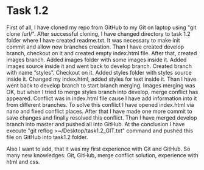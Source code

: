 Task 1.2
=====================

First of all, I have cloned my repo from GitHub to my Git on laptop using "git clone /url/". 
After successful cloning, I have changed directory to task 1.2 folder where I have created readme.txt. It was necessary to make init commit and allow new branches creation.
Than I have created develop branch, checkout on it and created empty index.html file.
After that, created images branch. Added images folder with some images inside it. 
Added images source inside it and went back to develop branch. 
Created branch with name “styles”. Checkout on it. Added styles folder with styles source inside it. Changed my index.html, added styles for text inside it. 
Than I have went back to develop branch to start branch merging. 
Images merging was OK, but when I tried to merge styles branch into develop, merge conflict has appeared.
Conflict was in index.html file cause I have add information into it from different branches. To solve this conflict I have opened index.html via nano and fixed conflict places.
After that I have made one more commit to save changes and finally resolved this conflict.
Than I have merged develop branch into master and pushed all into GitHub.
At the conclusion I have execute "git reflog >~/Desktop/task1.2_GIT.txt" command and pushed this file on GitHub into task1.2 folder.

Also I want to add, that it was my first experience with Git and GitHub.
So many new knowledges: Git, GitHub, merge conflict solution, experience with html and css.

